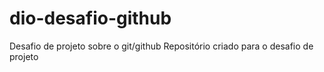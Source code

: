 # dio-desafio-github
Desafio de projeto sobre o git/github
Repositório criado para o desafio de projeto


